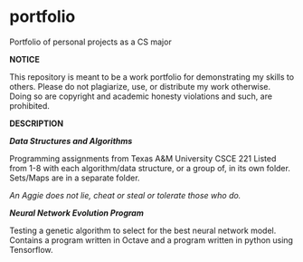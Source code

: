 # portfolio
Portfolio of personal projects as a CS major

**NOTICE**

This repository is meant to be a work portfolio for demonstrating my skills to others. Please do not plagiarize, use, or distribute my work otherwise. Doing so are copyright and academic honesty violations and such, are prohibited.

**DESCRIPTION**

***Data Structures and Algorithms***

Programming assignments from Texas A&M University CSCE 221
Listed from 1-8 with each algorithm/data structure, or a group of, in its own folder. Sets/Maps are in a separate folder.

_An Aggie does not lie, cheat or steal or tolerate those who do._

***Neural Network Evolution Program***

Testing a genetic algorithm to select for the best neural network model. 
Contains a program written in Octave and a program written in python using Tensorflow.
